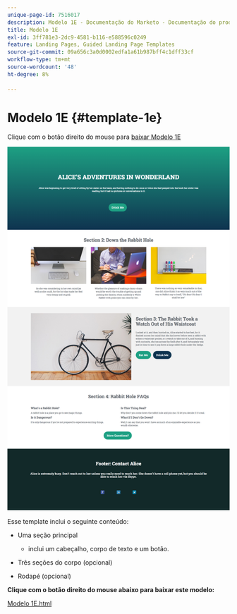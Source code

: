 ```yaml
---
unique-page-id: 7516017
description: Modelo 1E - Documentação do Marketo - Documentação do produto
title: Modelo 1E
exl-id: 3ff781e3-2dc9-4581-b116-e588596c0249
feature: Landing Pages, Guided Landing Page Templates
source-git-commit: 09a656c3a0d0002edfa1a61b987bff4c1dff33cf
workflow-type: tm+mt
source-wordcount: '48'
ht-degree: 8%

---
```


# Modelo 1E {#template-1e}

Clique com o botão direito do mouse para [baixar Modelo 1E](https://experienceleague.adobe.com/landing/marketo/lp-templates/template-1e.html)

![](assets/image2015-5-29-9-3a14-3a40.png)

Esse template inclui o seguinte conteúdo:

* Uma seção principal

   * inclui um cabeçalho, corpo de texto e um botão.

* Três seções do corpo (opcional)
* Rodapé (opcional)

**Clique com o botão direito do mouse abaixo para baixar este modelo:**

[Modelo 1E.html](https://experienceleague.adobe.com/landing/marketo/lp-templates/template-1e.html)
